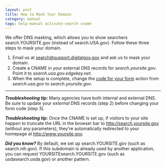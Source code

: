 ```yaml
---
layout: post
title: How to Mask Your Domain
category: manual
tags: help-manual activate-search cname 
---
```


We offer DNS masking, which allows you to show searchers search.YOURSITE.gov (instead of search.USA.gov). Follow these three steps to mask your domain.

1. Email us at <search@support.digitalgov.gov> and ask us to mask your domain.
2. Create a CNAME in your external DNS records for *search.yoursite.gov*. Point it to *search.usa.gov.edgekey.net*. 
3. When the setup is complete, change the [code for your form](/manual/code.html) action from *search.usa.gov* to *search.yoursite.gov*.

---

***Troubleshooting tip:*** Many agencies have both internal and external DNS. Be
sure to update your *external* DNS records (step 2) before changing your form code (step 3).

***Troubleshooting tip:***  Once the CNAME is set up, if visitors to your site happen to truncate the URL in the browser bar to http://search.yoursite.gov (without any parameters), they're automatically redirected to your homepage at http://www.yoursite.gov. 

***Did you know?*** By default, we set up search.YOURSITE.gov (such as search.nih.gov). If this subdomain is already used by another application, you can request YOURSITEsearch.YOURSITE.gov (such as usdasearch.usda.gov) or another pattern.


